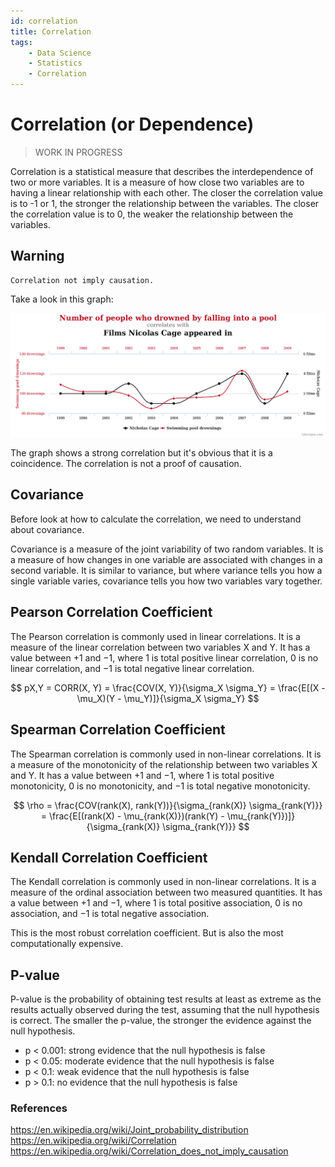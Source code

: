 ```yaml
---
id: correlation
title: Correlation
tags: 
    - Data Science
    - Statistics
    - Correlation
---
```


# Correlation (or Dependence)

> WORK IN PROGRESS

Correlation is a statistical measure that describes the interdependence of two or more variables. It is a measure of how close two variables are to having a linear relationship with each other. The closer the correlation value is to -1 or 1, the stronger the relationship between the variables. The closer the correlation value is to 0, the weaker the relationship between the variables.

## Warning

    Correlation not imply causation.

Take a look in this graph:

![Alt text](image.png)

The graph shows a strong correlation but it's obvious that it is a coincidence. The correlation is not a proof of causation.

## Covariance

Before look at how to calculate the correlation, we need to understand about covariance.

Covariance is a measure of the joint variability of two random variables. It is a measure of how changes in one variable are associated with changes in a second variable. It is similar to variance, but where variance tells you how a single variable varies, covariance tells you how two variables vary together.

## Pearson Correlation Coefficient

The Pearson correlation is commonly used in linear correlations. It is a measure of the linear correlation between two variables X and Y. It has a value between +1 and −1, where 1 is total positive linear correlation, 0 is no linear correlation, and −1 is total negative linear correlation.

$$
    pX,Y = CORR(X, Y) = \frac{COV(X, Y)}{\sigma_X \sigma_Y} = \frac{E[(X - \mu_X)(Y - \mu_Y)]}{\sigma_X \sigma_Y}
$$

## Spearman Correlation Coefficient

The Spearman correlation is commonly used in non-linear correlations. It is a measure of the monotonicity of the relationship between two variables X and Y. It has a value between +1 and −1, where 1 is total positive monotonicity, 0 is no monotonicity, and −1 is total negative monotonicity.

$$
    \rho = \frac{COV(rank(X), rank(Y))}{\sigma_{rank(X)} \sigma_{rank(Y)}} = \frac{E[(rank(X) - \mu_{rank(X)})(rank(Y) - \mu_{rank(Y)})]}{\sigma_{rank(X)} \sigma_{rank(Y)}}
$$

## Kendall Correlation Coefficient

The Kendall correlation is commonly used in non-linear correlations. It is a measure of the ordinal association between two measured quantities. It has a value between +1 and −1, where 1 is total positive association, 0 is no association, and −1 is total negative association.

This is the most robust correlation coefficient. But is also the most computationally expensive.

## P-value

P-value is the probability of obtaining test results at least as extreme as the results actually observed during the test, assuming that the null hypothesis is correct. The smaller the p-value, the stronger the evidence against the null hypothesis.

- p < 0.001: strong evidence that the null hypothesis is false
- p < 0.05: moderate evidence that the null hypothesis is false
- p < 0.1: weak evidence that the null hypothesis is false
- p > 0.1: no evidence that the null hypothesis is false

### References

<https://en.wikipedia.org/wiki/Joint_probability_distribution>
<https://en.wikipedia.org/wiki/Correlation>
<https://en.wikipedia.org/wiki/Correlation_does_not_imply_causation>

